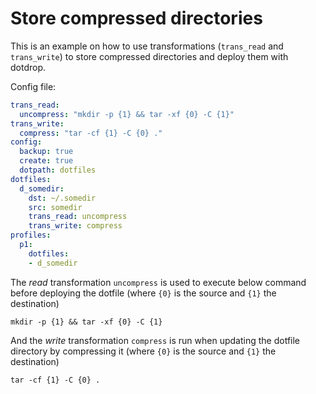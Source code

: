 # Store compressed directories

This is an example on how to use transformations (`trans_read` and `trans_write`) to store
compressed directories and deploy them with dotdrop.

Config file:
```yaml
trans_read:
  uncompress: "mkdir -p {1} && tar -xf {0} -C {1}"
trans_write:
  compress: "tar -cf {1} -C {0} ."
config:
  backup: true
  create: true
  dotpath: dotfiles
dotfiles:
  d_somedir:
    dst: ~/.somedir
    src: somedir
    trans_read: uncompress
    trans_write: compress
profiles:
  p1:
    dotfiles:
    - d_somedir
```

The *read* transformation `uncompress` is used to execute below command before deploying the dotfile (where `{0}` is the source and `{1}` the destination)
```
mkdir -p {1} && tar -xf {0} -C {1}
```

And the *write* transformation `compress` is run when updating the dotfile directory by compressing it (where `{0}` is the source and `{1}` the destination)
```
tar -cf {1} -C {0} .
```